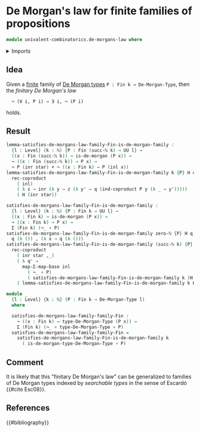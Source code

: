 # De Morgan's law for finite families of propositions

```agda
module univalent-combinatorics.de-morgans-law where
```

<details><summary>Imports</summary>

```agda
open import elementary-number-theory.natural-numbers

open import foundation.coproduct-types
open import foundation.decidable-dependent-pair-types
open import foundation.decidable-types
open import foundation.dependent-pair-types
open import foundation.empty-types
open import foundation.equivalences
open import foundation.function-types
open import foundation.functoriality-dependent-pair-types
open import foundation.negation
open import foundation.unit-type
open import foundation.universe-levels

open import logic.de-morgan-propositions
open import logic.de-morgan-types

open import univalent-combinatorics.counting
open import univalent-combinatorics.standard-finite-types
```

</details>

## Idea

Given a [finite](univalent-combinatorics.finite-types.md) family of
[De Morgan types](logic.de-morgan-types.md) `P : Fin k → De-Morgan-Type`, then
the _finitary De Morgan's law_

```text
  ¬ (∀ i, P i) ⇒ ∃ i, ¬ (P i)
```

holds.

## Result

```agda
lemma-satisfies-de-morgans-law-family-Fin-is-de-morgan-family :
  {l : Level} (k : ℕ) {P : Fin (succ-ℕ k) → UU l} →
  ((x : Fin (succ-ℕ k)) → is-de-morgan (P x)) →
  ¬ ((x : Fin (succ-ℕ k)) → P x) →
  ¬ P (inr star) + ¬ ((x : Fin k) → P (inl x))
lemma-satisfies-de-morgans-law-family-Fin-is-de-morgan-family k {P} H q =
  rec-coproduct
    ( inl)
    ( λ z → inr (λ y → z (λ y' → q (ind-coproduct P y (λ _ → y')))))
    ( H (inr star))

satisfies-de-morgans-law-family-Fin-is-de-morgan-family :
  {l : Level} (k : ℕ) {P : Fin k → UU l} →
  ((x : Fin k) → is-de-morgan (P x)) →
  ¬ ((x : Fin k) → P x) →
  Σ (Fin k) (¬_ ∘ P)
satisfies-de-morgans-law-family-Fin-is-de-morgan-family zero-ℕ {P} H q =
  q (λ ()) , (λ x → q (λ ()))
satisfies-de-morgans-law-family-Fin-is-de-morgan-family (succ-ℕ k) {P} H q =
  rec-coproduct
    ( inr star ,_)
    ( λ q' →
      map-Σ-map-base inl
        ( ¬_ ∘ P)
        ( satisfies-de-morgans-law-family-Fin-is-de-morgan-family k (H ∘ inl) q'))
    ( lemma-satisfies-de-morgans-law-family-Fin-is-de-morgan-family k H q)
```

```agda
module _
  {l : Level} {k : ℕ} (P : Fin k → De-Morgan-Type l)
  where

  satisfies-de-morgans-law-family-family-Fin :
    ¬ ((x : Fin k) → type-De-Morgan-Type (P x)) →
    Σ (Fin k) (¬_ ∘ type-De-Morgan-Type ∘ P)
  satisfies-de-morgans-law-family-family-Fin =
    satisfies-de-morgans-law-family-Fin-is-de-morgan-family k
      ( is-de-morgan-type-De-Morgan-Type ∘ P)
```

## Comment

It is likely that this "finitary De Morgan's law" can be generalized to families
of De Morgan types indexed by _searchable types_ in the sense of Escardó
{{#cite Esc08}}.

## References

{{#bibliography}}
